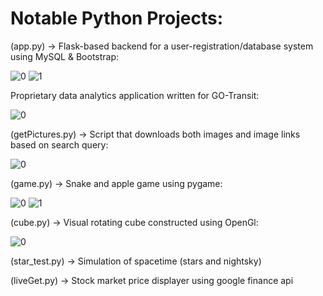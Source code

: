 # Notable Python Projects:

(app.py) -> Flask-based backend for a user-registration/database system using MySQL & Bootstrap:

![0](https://i.imgur.com/8o5FVs7.png)
![1](https://i.imgur.com/Mth4Pg6.png)

Proprietary data analytics application written for GO-Transit:

![0](https://i.imgur.com/RQsGPlC.png)

(getPictures.py) -> Script that downloads both images and image links based on search query:

![0](https://i.imgur.com/82h5D4c.jpg)

(game.py) -> Snake and apple game using pygame:

![0](https://i.imgur.com/D5cVBdA.png)
![1](https://i.imgur.com/gGZ9oHP.png)

(cube.py) -> Visual rotating cube constructed using OpenGl:

![0](https://i.imgur.com/7GVD7i9.png)

(star_test.py) -> Simulation of spacetime (stars and nightsky)

(liveGet.py) -> Stock market price displayer using google finance api
